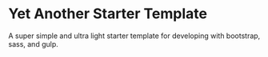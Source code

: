 # Yet Another Starter Template 
A super simple and ultra light starter template for developing with bootstrap, sass, and gulp.
